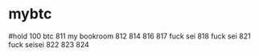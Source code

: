 # mybtc  
#hold 100   btc 811
my bookroom 812
814
816
817 fuck sei
818 fuck sei
821 fuck seisei
822
823
824




